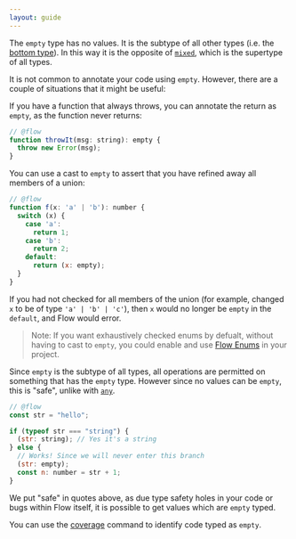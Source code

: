```yaml
---
layout: guide
---
```


The `empty` type has no values. It is the subtype of all other types (i.e. the [bottom type](https://en.wikipedia.org/wiki/Bottom_type)).
In this way it is the opposite of [`mixed`](../mixed), which is the supertype of all types.

It is not common to annotate your code using `empty`. However, there are a couple of situations that it might be useful:

If you have a function that always throws, you can annotate the return as `empty`, as the function never returns:

```js
// @flow
function throwIt(msg: string): empty {
  throw new Error(msg);
}
```

You can use a cast to `empty` to assert that you have refined away all members of a union:

```js
// @flow
function f(x: 'a' | 'b'): number {
  switch (x) {
    case 'a':
      return 1;
    case 'b':
      return 2;
    default:
      return (x: empty);
  }
}
```

If you had not checked for all members of the union (for example, changed `x` to be of type `'a' | 'b' | 'c'`),
then `x` would no longer be `empty` in the `default`, and Flow would error.

> Note: If you want exhaustively checked enums by defualt, without having to cast to `empty`,
> you could enable and use [Flow Enums](../../enums) in your project.

Since `empty` is the subtype of all types, all operations are permitted on something that has the `empty` type.
However since no values can be `empty`, this is "safe", unlike with [`any`](../any).

```js
// @flow
const str = "hello";

if (typeof str === "string") {
  (str: string); // Yes it's a string
} else {
  // Works! Since we will never enter this branch
  (str: empty);
  const n: number = str + 1;
}
```

We put "safe" in quotes above, as due type safety holes in your code or bugs within Flow itself,
it is possible to get values which are `empty` typed.

You can use the [coverage](../../cli/coverage/) command to identify code typed as `empty`.
